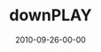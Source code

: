 ---
layout: message
category: message
series: "PLAY"
title: "downPLAY"
date: 2010-09-26-00-00
message_id: 639
audio-description: "Jenny Baker talks about the importance of rest."
audio: "http://s3.amazonaws.com/crossroadsaudiomessages/downplay.mp3"
audio-title: "downPLAY"
audio-duration: "39:03"
video-description: "Jenny Baker talks about the importance of rest."
video-title: "downPLAY"
video: "http://s3.amazonaws.com/crossroadsvideomessages/downplay.mp4"
video-poster: "https://www.crossroads.net/uploadedfiles/downplay_still.jpg"
---